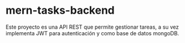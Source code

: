 # mern-tasks-backend

Este proyecto es una API REST que permite gestionar tareas, a su vez implementa JWT para autenticación y como base de datos mongoDB.
